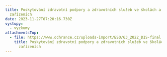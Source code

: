 ```yaml
---
title: Poskytování zdravotní podpory a zdravotních služeb ve školách a školských
  zařízeních
date: 2023-11-27T07:20:16.730Z
vystupy:
  - vyzkumy
attachmentsTop:
  - file: https://www.ochrance.cz/uploads-import/ESO/63_2022_DIS-final.pdf
    title: Poskytování zdravotní podpory a zdravotních služeb ve školách a školských
      zařízeních
---
```

